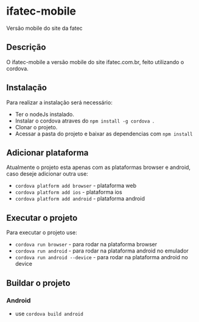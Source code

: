 # ifatec-mobile
Versão mobile do site da fatec

## Descrição

O ifatec-mobile a versão mobile do site ifatec.com.br, feito utilizando o cordova.

## Instalação

Para realizar a instalação será necessário:
 - Ter o nodeJs instalado.
 - Instalar o cordova atraves do  `npm install -g cordova `.
 - Clonar o projeto.
 - Acessar a pasta do projeto e baixar as dependencias com ` npm install `

## Adicionar plataforma

Atualmente o projeto esta apenas com as plataformas browser e android, caso deseje adicionar outra use:
 - `cordova platform add browser`  - plataforma web
 - `cordova platform add ios`      - plataforma ios
 - `cordova platform add android`  - plataforma android 

## Executar o projeto

Para executar o projeto use:
 - `cordova run browser` - para rodar na plataforma browser
 - `cordova run android`  - para rodar na plataforma android no emulador
 - `cordova run android --device`  -  para rodar na plataforma android no device

## Buildar o projeto

### Android

 - use `cordova build android`
